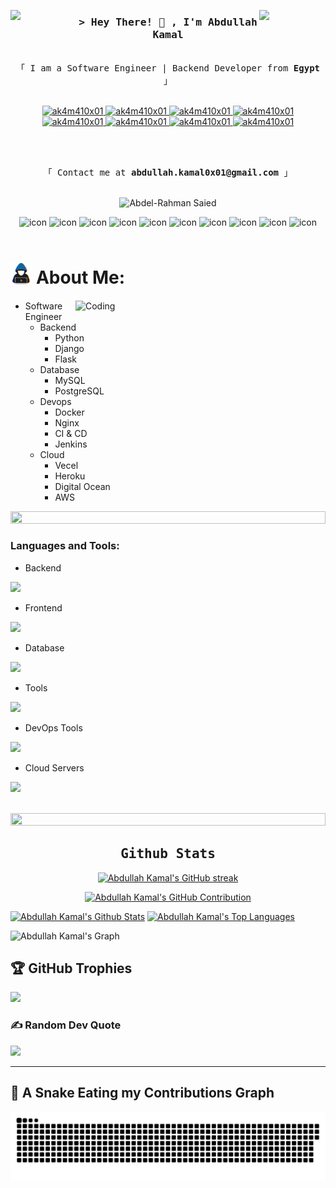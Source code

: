 <img align="left" src="https://user-images.githubusercontent.com/65187002/144930161-2f783401-8d27-4fdf-a2f7-cc0ba32f1f1f.gif" width="21%" style="display:inline;"><img align="right" src="https://user-images.githubusercontent.com/65187002/144930161-2f783401-8d27-4fdf-a2f7-cc0ba32f1f1f.gif" width="21%" style="display:inline;">

<!-- Intro  -->
<h3 align="center">
        <samp>&gt; Hey There! 👋 , I'm Abdullah Kamal
        </samp>
</h3>

<p align="center"> 
  <samp>
    <br>
    「 I am a Software Engineer | Backend Developer from <b>Egypt</b> 」
    <br>
    <br>
  </samp>
</p>

<p align="center">
 <a href="https://ak4m410x01.github.io/Portfolio/" target="_blank">
  <img src="https://img.shields.io/badge/website-000000?style=for-the-badge&logo=About.me&logoColor=white" alt="ak4m410x01"/>
 </a>
 <a href="mailto:abdullah.kamal0x01@gmail.com" target="_blank">
  <img src="https://img.shields.io/badge/Gmail-D14836?style=for-the-badge&logo=gmail&logoColor=white" alt="ak4m410x01"/>
 </a>
  <a href="https://linkedin.com/in/ak4m410x01" target="_blank">
  <img src="https://img.shields.io/badge/LinkedIn-0077B5?style=for-the-badge&logo=linkedin&logoColor=white" alt="ak4m410x01"/>
 </a>
   <a href="https://t.me/ak4m410x01" target="_blank">
  <img src="https://img.shields.io/badge/Telegram-2CA5E0?style=for-the-badge&logo=telegram&logoColor=white" alt="ak4m410x01"/>
 </a>
   <a href="https://wa.me/ak4m410x01" target="_blank">
  <img src="https://img.shields.io/badge/WhatsApp-25D366?style=for-the-badge&logo=whatsapp&logoColor=white" alt="ak4m410x01"/>
 </a>
 <a href="https://wa.me/ak4m410x01" target="_blank">
  <img src="https://img.shields.io/badge/-LeetCode-FFA116?style=for-the-badge&logo=LeetCode&logoColor=black" alt="ak4m410x01"/>
 </a>
 <a href="https://wa.me/ak4m410x01" target="_blank">
  <img src="https://img.shields.io/badge/Codeforces-445f9d?style=for-the-badge&logo=Codeforces&logoColor=white" alt="ak4m410x01"/>
 </a>
 <a href="https://wa.me/ak4m410x01" target="_blank">
  <img src="https://img.shields.io/badge/-Hackerrank-2EC866?style=for-the-badge&logo=HackerRank&logoColor=white" alt="ak4m410x01"/>
 </a>
</p>
<br />
<p align="center"> 
  <samp>
    <br>
    「 Contact me at <b>abdullah.kamal0x01@gmail.com</b> 」
    <br>
    <br>
  </samp>
</p>

<p align="center"> 
 <img src="https://komarev.com/ghpvc/?username=ak4m410x01&label=Profile%20views&color=0e75b6&style=flat" alt="Abdel-Rahman Saied" /> 
</p>

<div align="center">
  <img src="https://techstack-generator.vercel.app/cpp-icon.svg" alt="icon" width="50" height="50" />
  <img src="https://techstack-generator.vercel.app/python-icon.svg" alt="icon" width="50" height="50" />
  <img src="https://techstack-generator.vercel.app/django-icon.svg" alt="icon" width="50" height="50" />
  <img src="https://techstack-generator.vercel.app/restapi-icon.svg" alt="icon" width="50" height="50" />
  <img src="https://techstack-generator.vercel.app/github-icon.svg" alt="icon" width="50" height="50" />
      
  <img src="https://techstack-generator.vercel.app/docker-icon.svg" alt="icon" width="50" height="50" />
  <img src="https://techstack-generator.vercel.app/nginx-icon.svg" alt="icon" width="50" height="50" />
  <img src="https://techstack-generator.vercel.app/kubernetes-icon.svg" alt="icon" width="50" height="50" />
  <img src="https://techstack-generator.vercel.app/aws-icon.svg" alt="icon" width="50" height="50" />
  <img src="https://techstack-generator.vercel.app/mysql-icon.svg" alt="icon" width="50" height="50" />
</div>

<br>

# <img src="./assets/images/about_me.gif" width="6.8%" /> About Me:

<img align="right" alt="Coding" width="400" src="https://user-images.githubusercontent.com/74038190/229223263-cf2e4b07-2615-4f87-9c38-e37600f8381a.gif">

- Software Engineer
  - Backend
    - Python
    - Django
    - Flask
  - Database
    - MySQL
    - PostgreSQL
  - Devops
    - Docker
    - Nginx
    - CI & CD
    - Jenkins
  - Cloud
    - Vecel
    - Heroku
    - Digital Ocean
    - AWS

<img src="https://i.imgur.com/dBaSKWF.gif" height="20" width="100%">

<h3 align="left">Languages and Tools:</h3>

- Backend
<p align="left">
  <a href="https://skillicons.dev">
    <img src="https://skillicons.dev/icons?i=py,django,flask,fastapi" />
  </a>
</p>

- Frontend
<p align="left">
  <a href="https://skillicons.dev">
    <img src="https://skillicons.dev/icons?i=html,css,js,bootstrap" />
  </a>
</p>

- Database
<p align="left">
  <a href="https://skillicons.dev">
    <img src="https://skillicons.dev/icons?i=sqlite,mysql,postgresql,mongodb,redis" />
  </a>
</p>

- Tools
<p align="left">
  <a href="https://skillicons.dev">
    <img src="https://skillicons.dev/icons?i=git,github,vscode,postman,linux,bash" />
  </a>
</p>

- DevOps Tools
<p align="left">
  <a href="https://skillicons.dev">
    <img src="https://skillicons.dev/icons?i=docker,kubernetes,jenkins,nginx" />
  </a>
</p>

- Cloud Servers
<p align="left">
  <a href="https://skillicons.dev">
    <img src="https://skillicons.dev/icons?i=vercel,heroku,aws" />
  </a>
</p>

<br/>

<img src="https://i.imgur.com/dBaSKWF.gif" height="20" width="100%">

<h2 align="center">
             <samp> Github Stats </samp>
</h2>

<p align="center">
  <a href="https://github.com/ak4m410x01">
    <img src="https://github-readme-streak-stats.herokuapp.com?user=ak4m410x01&theme=radical" alt="Abdullah Kamal's GitHub streak"/>
  </a>
</p>

<p align="center">
  <a href="https://github.com/ak4m410x01">
    <img src="https://github-profile-summary-cards.vercel.app/api/cards/profile-details?username=ak4m410x01&theme=radical" alt="Abdullah Kamal's GitHub Contribution"/>
  </a>
</p>

<a> 
    <a href="https://github.com/ak4m410x01"><img alt="Abdullah Kamal's Github Stats" src="https://denvercoder1-github-readme-stats.vercel.app/api?username=ak4m410x01&show_icons=true&count_private=true&theme=react&border_color=7F3FBF&bg_color=0D1117&title_color=F85D7F&icon_color=F8D866" height="192px" width="49.5%"/></a>
  <a href="https://github.com/ak4m410x01"><img alt="Abdullah Kamal's Top Languages" src="https://denvercoder1-github-readme-stats.vercel.app/api/top-langs/?username=ak4m410x01&langs_count=8&layout=compact&theme=react&border_color=7F3FBF&bg_color=0D1117&title_color=F85D7F&icon_color=F8D866" height="192px" width="49.5%"/></a>
  <br/>
</a>

![Abdullah Kamal's Graph](https://github-readme-activity-graph.vercel.app/graph?username=ak4m410x01&custom_title=Abdullah%20Kamal's%20GitHub%20Activity%20Graph&bg_color=0D1117&color=7F3FBF&line=7F3FBF&point=7F3FBF&area_color=FFFFFF&title_color=FFFFFF&area=true)

## 🏆 GitHub Trophies

![](https://github-profile-trophy.vercel.app/?username=ak4m410x01&theme=radical&no-frame=false&no-bg=false&margin-w=4)

### ✍️ Random Dev Quote

![](https://quotes-github-readme.vercel.app/api?type=horizontal&theme=radical)

---

<h2> 🐍 A Snake Eating my Contributions Graph </h2>

<p align = "center">
	<img src = "./assets/images/github-contribution-grid-snake.svg" alt = "Snake Game"/>
</p>
